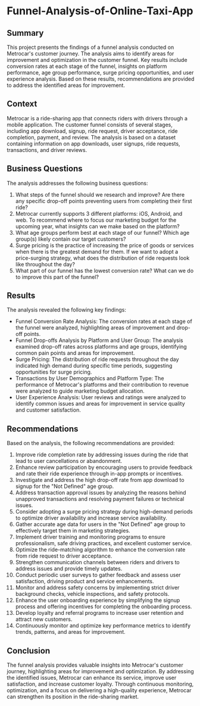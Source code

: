 # Funnel-Analysis-of-Online-Taxi-App

## Summary  
This project presents the findings of a funnel analysis conducted on Metrocar's customer journey. The analysis aims to identify areas for improvement and optimization in the customer funnel. Key results include conversion rates at each stage of the funnel, insights on platform performance, age group performance, surge pricing opportunities, and user experience analysis. Based on these results, recommendations are provided to address the identified areas for improvement.

## Context
Metrocar is a ride-sharing app that connects riders with drivers through a mobile application. The customer funnel consists of several stages, including app download, signup, ride request, driver acceptance, ride completion, payment, and review. The analysis is based on a dataset containing information on app downloads, user signups, ride requests, transactions, and driver reviews.

## Business Questions
The analysis addresses the following business questions:

1. What steps of the funnel should we research and improve? Are there any specific drop-off points preventing users from completing their first ride?
2. Metrocar currently supports 3 different platforms: iOS, Android, and web. To recommend where to focus our marketing budget for the upcoming year, what insights can we make based on the platform?
3. What age groups perform best at each stage of our funnel? Which age group(s) likely contain our target customers?
4. Surge pricing is the practice of increasing the price of goods or services when there is the greatest demand for them. If we want to adopt a price-surging strategy, what does the distribution of ride requests look like throughout the day?
5. What part of our funnel has the lowest conversion rate? What can we do to improve this part of the funnel?

## Results
The analysis revealed the following key findings:

- Funnel Conversion Rate Analysis: The conversion rates at each stage of the funnel were analyzed, highlighting areas of improvement and drop-off points.
- Funnel Drop-offs Analysis by Platform and User Group: The analysis examined drop-off rates across platforms and age groups, identifying common pain points and areas for improvement.
- Surge Pricing: The distribution of ride requests throughout the day indicated high demand during specific time periods, suggesting opportunities for surge pricing.
- Transactions by User Demographics and Platform Type: The performance of Metrocar's platforms and their contribution to revenue were analyzed to guide marketing budget allocation.
- User Experience Analysis: User reviews and ratings were analyzed to identify common issues and areas for improvement in service quality and customer satisfaction.

## Recommendations
Based on the analysis, the following recommendations are provided:

1. Improve ride completion rate by addressing issues during the ride that lead to user cancellations or abandonment.
2. Enhance review participation by encouraging users to provide feedback and rate their ride experience through in-app prompts or incentives.
3. Investigate and address the high drop-off rate from app download to signup for the "Not Defined" age group.
4. Address transaction approval issues by analyzing the reasons behind unapproved transactions and resolving payment failures or technical issues.
5. Consider adopting a surge pricing strategy during high-demand periods to optimize driver availability and increase service availability.
6. Gather accurate age data for users in the "Not Defined" age group to effectively target them in marketing strategies.
7. Implement driver training and monitoring programs to ensure professionalism, safe driving practices, and excellent customer service.
8. Optimize the ride-matching algorithm to enhance the conversion rate from ride request to driver acceptance.
9. Strengthen communication channels between riders and drivers to address issues and provide timely updates.
10. Conduct periodic user surveys to gather feedback and assess user satisfaction, driving product and service enhancements.
11. Monitor and address safety concerns by implementing strict driver background checks, vehicle inspections, and safety protocols.
12. Enhance the user onboarding experience by simplifying the signup process and offering incentives for completing the onboarding process.
13. Develop loyalty and referral programs to increase user retention and attract new customers.
14. Continuously monitor and optimize key performance metrics to identify trends, patterns, and areas for improvement.

## Conclusion
The funnel analysis provides valuable insights into Metrocar's customer journey, highlighting areas for improvement and optimization. By addressing the identified issues, Metrocar can enhance its service, improve user satisfaction, and increase customer loyalty. Through continuous monitoring, optimization, and a focus on delivering a high-quality experience, Metrocar can strengthen its position in the ride-sharing market.
